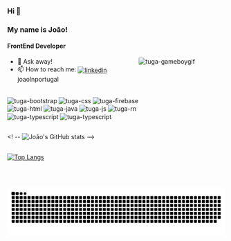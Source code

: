 ### Hi 👋 ###
### My name is João! ###
#### FrontEnd Developer

<img align="right" alt="tuga-gameboygif" height="300" width="200" src="https://media3.giphy.com/media/MEXw0ZgVI2XE9sC5jG/giphy.gif" />

- 💬 Ask away!
- 📫 How to reach me: [<img align="center" src="https://cdn.jsdelivr.net/gh/devicons/devicon/icons/linkedin/linkedin-original.svg" alt='linkedin' height='20'>](https://www.linkedin.com/in/joaolnportugal/)   joaolnportugal


<div style="display: inline_block"><br>
	<img align="center" alt="tuga-bootstrap" height="50" width="40" src="https://cdn.jsdelivr.net/gh/devicons/devicon/icons/bootstrap/bootstrap-plain.svg" />
	<img align="center" alt="tuga-css" height="60" width="50" src="https://cdn.jsdelivr.net/gh/devicons/devicon/icons/css3/css3-original-wordmark.svg" /> 
	<img align="center" alt="tuga-firebase" height="60" width="50" src="https://cdn.jsdelivr.net/gh/devicons/devicon/icons/firebase/firebase-plain-wordmark.svg" />
	<img align="center" alt="tuga-html" height="60" width="50" src="https://cdn.jsdelivr.net/gh/devicons/devicon/icons/html5/html5-original-wordmark.svg" />
	<img align="center" alt="tuga-java" height="60" width="50" src="https://cdn.jsdelivr.net/gh/devicons/devicon/icons/java/java-original.svg" />
	<img align="center" alt="tuga-js" height="60" width="50" src="https://cdn.jsdelivr.net/gh/devicons/devicon/icons/javascript/javascript-original.svg" />
	<img align="center" alt="tuga-rn" height="60" width="90" src="https://www.dropbox.com/s/4lab04eye23d5yt/1631026680-logo-react-native.png?raw=1" />
	<img align="center" alt="tuga-typescript" height="70" width="70" src="https://www.dropbox.com/s/590fs1tt9isyaxx/icons8-typescript-48.png?raw=1" />
	<img align="center" alt="tuga-typescript" height="50" width="50" src="https://www.dropbox.com/s/pxv7pfuyl7egkid/expo%20app.png?raw=1" />

	
	
</div>

##


  


<! -- ![João's GitHub stats](https://github-readme-stats.vercel.app/api?username=joaolnportugal&show_icons=true&theme=dark) -->
##
[![Top Langs](https://github-readme-stats.vercel.app/api/top-langs/?username=joaolnportugal&layout=compact&theme=dark)](https://github.com/joaolnportugal/github-readme-stats)

![Snake animation](https://github.com/joaolnportugal/joaolnportugal/blob/output/github-contribution-grid-snake.svg)




